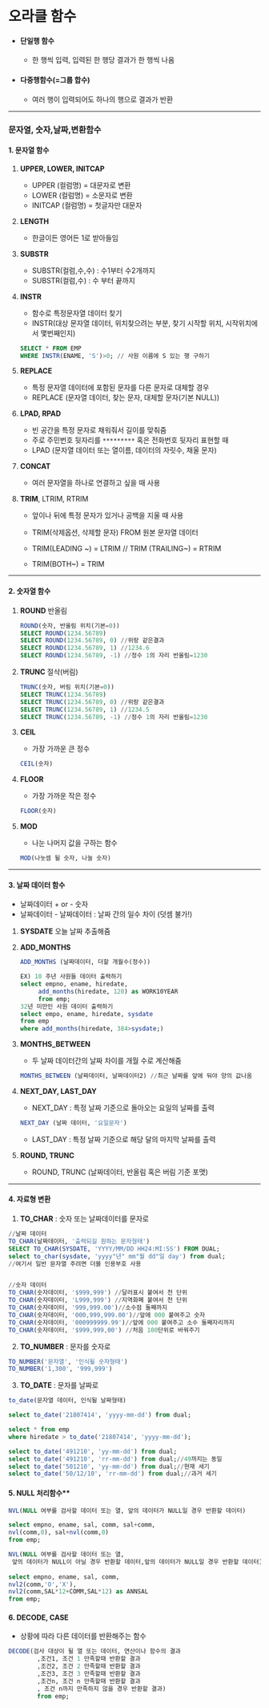 # 오라클 함수

- #### 단일행 함수

  - 한 행씩 입력, 입력된 한 행당 결과가 한 행씩 나옴

- #### 다중행함수(=그룹 합수)

  - 여러 행이 입력되어도 하나의 행으로 결과가 반환

---

### 문자열, 숫자,날짜,변환함수

#### 1. 문자열 함수

1. **UPPER, LOWER, INITCAP**

   - UPPER (컬럼명) = 대문자로 변환
   - LOWER (컬럼명) = 소문자로 변환
   - INITCAP (컬럼명) = 첫글자만 대문자

2. **LENGTH**

   - 한글이든 영어든 1로 받아들임

3. **SUBSTR**

   - SUBSTR(컬럼,수,수) : 수1부터 수2개까지
   - SUBSTR(컬럼,수) : 수 부터 끝까지

4. **INSTR**

   - 함수로 특정문자열 데이터 찾기
   - INSTR(대상 문자열 데이터, 
     			위치찾으려는 부분, 
           			찾기 시작할 위치, 
           			시작위치에서 몇번째인지)

   ```sql
   SELECT * FROM EMP
   WHERE INSTR(ENAME, 'S')>0; // 사원 이름에 S 있는 행 구하기
   ```

5. **REPLACE**

   - 특정 문자열 데이터에 포함된 문자를 다른 문자로 대체할 경우
   - REPLACE (문자열 데이터, 찾는 문자, 대체할 문자(기본 NULL))

6. **LPAD, RPAD**

   - 빈 공간을 특정 문자로 채워줘서 길이를 맞춰줌
   - 주로 주민번호 뒷자리를 `*********` 혹은 전화번호 뒷자리 표현할 때
   - LPAD (문자열 데이터 또는 열이름, 데이터의 자릿수, 채울 문자)

7. **CONCAT**

   - 여러 문자열을 하나로 연결하고 싶을 때 사용

8. **TRIM**, LTRIM, RTRIM

   - 앞이나 뒤에 특정 문자가 있거나 공백을 지울 때 사용

   - TRIM(삭제옵션, 삭제할 문자) FROM  원본 문자열 데이터

   - TRIM(LEADING ~) = LTRIM // TRIM (TRAILING~) = RTRIM

   - TRIM(BOTH~) = TRIM

     

---



#### 2. 숫자열 함수

1. **ROUND** 반올림

   ```sql
   ROUND(숫자, 반올림 위치(기본=0))
   SELECT ROUND(1234.56789)
   SELECT ROUND(1234.56789, 0) //위랑 같은결과
   SELECT ROUND(1234.56789, 1) //1234.6
   SELECT ROUND(1234.56789, -1) //정수 1의 자리 반올림=1230
   ```

   

2. **TRUNC** 절삭(버림)

   ```SQL
   TRUNC(숫자, 버림 위치(기본=0))
   SELECT TRUNC(1234.56789)
   SELECT TRUNC(1234.56789, 0) //위랑 같은결과
   SELECT TRUNC(1234.56789, 1) //1234.5
   SELECT TRUNC(1234.56789, -1) //정수 1의 자리 반올림=1230
   ```

   

3. **CEIL**

   - 가장 가까운 큰 정수

   ```SQL
   CEIL(숫자)
   ```

   

4. **FLOOR**

   - 가장 가까운 작은 정수

   ```SQL
   FLOOR(숫자)
   ```

   

5. **MOD**

   - 나눈 나머지 값을 구하는 함수

   ```SQL
   MOD(나눗셈 될 숫자, 나눌 숫자)
   ```



---



#### 3. 날짜 데이터 함수

- 날짜데이터 + or - 숫자
- 날짜데이터 - 날짜데이터 : 날짜 간의 일수 차이 (덧셈 불가!)

1. **SYSDATE**  오늘 날짜 추출해줌

2. **ADD_MONTHS**

   ```sql
   ADD_MONTHS (날짜데이터, 더할 개월수(정수))
   
   EX) 10 주년 사원들 데이터 출력하기
   select empno, ename, hiredate,
   		add_months(hiredate, 120) as WORK10YEAR
   		from emp;
   32년 미만인 사원 데이터 출력하기
   select empo, ename, hiredate, sysdate
   from emp
   where add_months(hiredate, 384>sysdate;)
   ```

3. **MONTHS_BETWEEN** 

   - 두 날짜 데이터간의 날짜 차이를 개월 수로 계산해줌

   ```sql
   MONTHS_BETWEEN (날짜데이터, 날짜데이터2) //최근 날짜를 앞에 둬야 양의 값나옴
   ```

4. **NEXT_DAY, LAST_DAY**

   - NEXT_DAY : 특정 날짜 기준으로 돌아오는 요일의 날짜를 출력

   ```sql
   NEXT_DAY (날짜 데이터, '요일문자')
   ```

   - LAST_DAY : 특정 날짜 기준으로 해당 달의 마지막 날짜를 출력

5. **ROUND, TRUNC**
   
   - ROUND, TRUNC (날짜데이터, 반올림 혹은 버림 기준 포맷)



---



#### 4. 자료형 변환

1. **TO_CHAR** : 숫자 또는 날짜데이터를 문자로

```sql
//날짜 데이터
TO_CHAR(날짜데이터, '출력되길 원하는 문자형태')
SELECT TO_CHAR(SYSDATE, 'YYYY/MM/DD HH24:MI:SS') FROM DUAL;
select to_char(sysdate, 'yyyy"년" mm"월 dd"일 day') from dual;
//여기서 일반 문자열 주려면 더블 인용부호 사용


//숫자 데이터
TO_CHAR(숫자데이터, '$999,999') //달러표시 붙여서 천 단위
TO_CHAR(숫자데이터, 'L999,999') //지역화폐 붙여서 천 단위
TO_CHAR(숫자데이터, '999,999.00')//소수점 둘째까지
TO_CHAR(숫자데이터, '000,999,999.00')//앞에 000 붙여주고 숫자
TO_CHAR(숫자데이터, '000999999.99')//앞에 000 붙여주고 소수 둘째자리까지
TO_CHAR(숫자데이터, '$999,999,00') //처음 100단위로 바꿔주기
```

2. **TO_NUMBER** : 문자를 숫자로

```sql
TO_NUMBER('문자열', '인식될 숫자형태')
TO_NUMBER('1,300', '999,999')
```

3. **TO_DATE** : 문자를 날짜로

```sql
to_date(문자열 데이터, 인식될 날짜형태)

select to_date('21807414', 'yyyy-mm-dd') from dual;

select * from emp
where hiredate > to_date('21807414', 'yyyy-mm-dd');

select to_date('491210', 'yy-mm-dd') from dual;
select to_date('491210', 'rr-mm-dd') from dual;//49까지는 동일
select to_date('501210', 'yy-mm-dd') from dual;//현재 세기
select to_date('50/12/10', 'rr-mm-dd') from dual;//과거 세기
```



#### 5. NULL 처리함수**

```sql
NVL(NULL 여부를 검사할 데이터 또는 열, 앞의 데이터가 NULL일 경우 반환할 데이터)

select empno, ename, sal, comm, sal+comm,
nvl(comm,0), sal+nvl(comm,0)
from emp;

NVL(NULL 여부를 검사할 데이터 또는 열,
 앞의 데이터가 NULL이 아닐 경우 반환할 데이터,앞의 데이터가 NULL일 경우 반환할 데이터)
 
select empno, ename, sal, comm, 
nvl2(comm,'O','X'), 
nvl2(comm,SAL*12+COMM,SAL*12) as ANNSAL
from emp;
```

#### 

#### 6. DECODE, CASE

- 상황에 따라 다른 데이터를 반환해주는 함수

```sql
DECODE(검사 대상이 될 열 또는 데이터, 연산이나 함수의 결과
		,조건1, 조건 1 만족할때 반환할 결과
		,조건2, 조건 2 만족할때 반환할 결과
		,조건3, 조건 3 만족할때 반환할 결과
		,조건n, 조건 n 만족할때 반환할 결과
      	, 조건 n까지 만족하지 않을 경우 반환할 결과)
		from emp;
```

